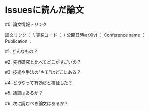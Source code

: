 # Issuesに読んだ論文

#0. 論文情報・リンク
 
論文リンク ： \\
実装コード ： \\
公開日時(arXiv) ： 
Conference name ：
Publication ：
 
#1. どんなもの？
 
#2. 先行研究と比べてどこがすごいの？
 
#3. 技術や手法の"キモ"はどこにある？
 
#4. どうやって有効だと検証した？
 
#5. 議論はあるか？
 
#6. 次に読むべき論文はあるか？
